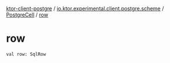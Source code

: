 [ktor-client-postgre](../../index.md) / [io.ktor.experimental.client.postgre.scheme](../index.md) / [PostgreCell](index.md) / [row](./row.md)

# row

`val row: SqlRow`